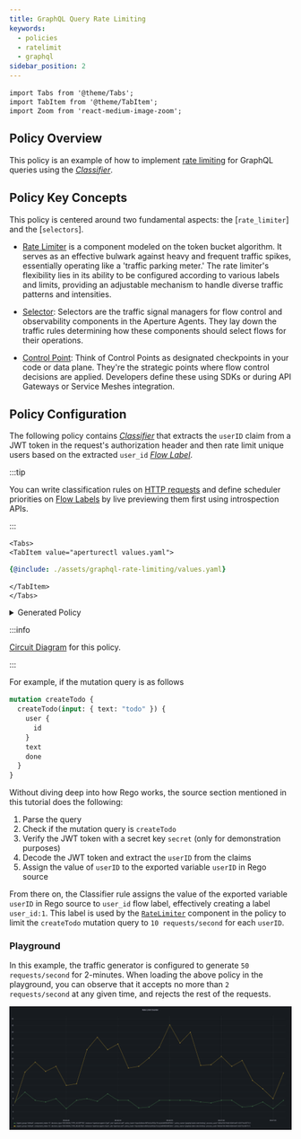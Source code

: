 ```yaml
---
title: GraphQL Query Rate Limiting
keywords:
  - policies
  - ratelimit
  - graphql
sidebar_position: 2
---
```


```mdx-code-block
import Tabs from '@theme/Tabs';
import TabItem from '@theme/TabItem';
import Zoom from 'react-medium-image-zoom';
```

## Policy Overview

This policy is an example of how to implement
[rate limiting](../../reference/policies/bundled-blueprints/policies/rate-limiting.md)
for GraphQL queries using the [_Classifier_][rego-rules].

## Policy Key Concepts

This policy is centered around two fundamental aspects: the [`rate_limiter`] and
the [`selectors`].

- [Rate Limiter](../../concepts/flow-control/components/rate-limiter.md) is a
  component modeled on the token bucket algorithm. It serves as an effective
  bulwark against heavy and frequent traffic spikes, essentially operating like
  a 'traffic parking meter.' The rate limiter's flexibility lies in its ability
  to be configured according to various labels and limits, providing an
  adjustable mechanism to handle diverse traffic patterns and intensities.

- [Selector](../../concepts/flow-control/selector.md): Selectors are the traffic
  signal managers for flow control and observability components in the Aperture
  Agents. They lay down the traffic rules determining how these components
  should select flows for their operations.
- [Control Point](../../concepts/flow-control/selector.md): Think of Control
  Points as designated checkpoints in your code or data plane. They're the
  strategic points where flow control decisions are applied. Developers define
  these using SDKs or during API Gateways or Service Meshes integration.

## Policy Configuration

The following policy contains [_Classifier_][classifier] that extracts the
`userID` claim from a JWT token in the request's authorization header and then
rate limit unique users based on the extracted `user_id` [_Flow
Label_][flow-label].

:::tip

You can write classification rules on
[HTTP requests](/concepts/flow-control/resources/classifier.md#live-previewing-requests)
and define scheduler priorities on
[Flow Labels](/concepts/flow-control/flow-label.md#live-previewing-flow-labels)
by live previewing them first using introspection APIs.

:::

```mdx-code-block
<Tabs>
<TabItem value="aperturectl values.yaml">
```

```yaml
{@include: ./assets/graphql-rate-limiting/values.yaml}
```

```mdx-code-block
</TabItem>
</Tabs>
```

<details><summary>Generated Policy</summary>
<p>

```yaml
{@include: ./assets/graphql-rate-limiting/graphql-rate-limiting-jwt.yaml}
```

</p>
</details>

:::info

[Circuit Diagram](./assets/graphql-rate-limiting/graphql-rate-limiting-jwt.mmd.svg)
for this policy.

:::

For example, if the mutation query is as follows

```graphql
mutation createTodo {
  createTodo(input: { text: "todo" }) {
    user {
      id
    }
    text
    done
  }
}
```

Without diving deep into how Rego works, the source section mentioned in this
tutorial does the following:

1. Parse the query
2. Check if the mutation query is `createTodo`
3. Verify the JWT token with a secret key `secret` (only for demonstration
   purposes)
4. Decode the JWT token and extract the `userID` from the claims
5. Assign the value of `userID` to the exported variable `userID` in Rego source

From there on, the Classifier rule assigns the value of the exported variable
`userID` in Rego source to `user_id` flow label, effectively creating a label
`user_id:1`. This label is used by the
[`RateLimiter`](/concepts/flow-control/components/rate-limiter.md) component in
the policy to limit the `createTodo` mutation query to `10 requests/second` for
each `userID`.

### Playground

In this example, the traffic generator is configured to generate
`50 requests/second` for 2-minutes. When loading the above policy in the
playground, you can observe that it accepts no more than `2 requests/second` at
any given time, and rejects the rest of the requests.

<Zoom>

![GraphQL Status Rate Limiting](./assets/graphql-rate-limiting/graphql-rate-limiting-counter.png)

</Zoom>

[rego-rules]: /concepts/flow-control/resources/classifier.md#rego
[flow-label]: /concepts/flow-control/flow-label.md
[classifier]: /concepts/flow-control/resources/classifier.md
